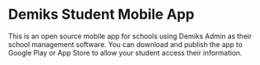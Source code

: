 # Demiks Student Mobile App
This is an open source mobile app for schools using Demiks Admin as their school management software. You can download and publish the app to Google Play or App Store to allow your student access their information.
